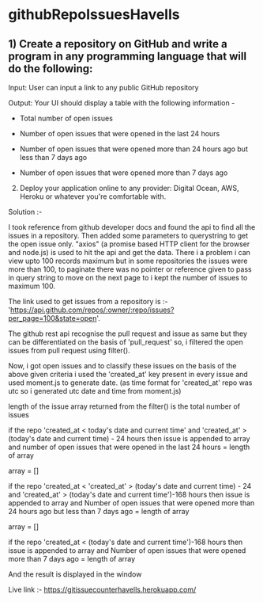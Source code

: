 # githubRepoIssuesHavells

## 1) Create a repository on GitHub and write a program in any programming language that will do the following:

Input: User can input a link to any public GitHub repository

Output: Your UI should display a table with the following information -

- Total number of open issues

- Number of open issues that were opened in the last 24 hours

- Number of open issues that were opened more than 24 hours ago but less than 7 days ago

- Number of open issues that were opened more than 7 days ago 

 

2) Deploy your application online to any provider: Digital Ocean, AWS, Heroku or whatever you're comfortable with.



Solution :- 

I took reference from github developer docs and found the api to find all the issues in a repository. Then added some parameters to querystring to get the open issue only.
"axios" (a promise based HTTP client for the browser and node.js) is used to hit the api and get the data. There i a problem i can view upto 100 records maximum but in some 
repositories the issues were more than 100, to paginate there was no pointer or reference given to pass in query string to move on the next page to i kept the number of issues to maximum 100.

The link used to get issues from a repository is :- 'https://api.github.com/repos/:owner/:repo/issues?per_page=100&state=open'.

The github rest api recognise the pull request and issue as same but they can be differentiated on the basis of 'pull_request'
so, i filtered the open issues from pull request using filter().

Now, i got open issues and  to classify these issues on the basis of the above given criteria i used the 'created_at' key present in every issue and used moment.js to generate date. 
(as time format for 'created_at' repo was utc so i generated utc date and time from moment.js)

length of the issue array returned from the filter() is the total number of issues

if the repo 'created_at < today's date and current time' and 'created_at' > (today's date and current time) - 24 hours then issue is appended to array and number of open issues that were opened in the last 24 hours = length of array

array = []

if the repo 'created_at < 'created_at' > (today's date and current time) - 24 and 'created_at' > (today's date and current time')-168 hours then issue is appended to array and Number of open issues that were opened more than 24 hours ago but less than 7 days ago = length of array

array = []

if the repo 'created_at < (today's date and current time')-168 hours  then issue is appended to array and Number of open issues that were opened more than 7 days ago  = length of array

And the result is displayed in the window


Live link :- https://gitissuecounterhavells.herokuapp.com/